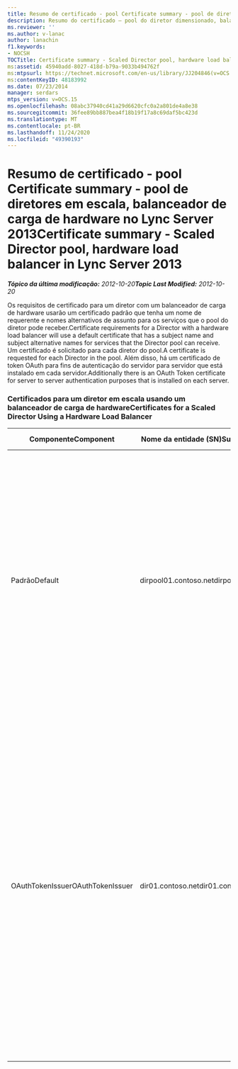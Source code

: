 ```yaml
---
title: Resumo de certificado - pool Certificate summary - pool de diretores em escala, balanceador de carga de hardware
description: Resumo do certificado – pool do diretor dimensionado, balanceador de carga de hardware.
ms.reviewer: ''
ms.author: v-lanac
author: lanachin
f1.keywords:
- NOCSH
TOCTitle: Certificate summary - Scaled Director pool, hardware load balancer
ms:assetid: 45940add-8027-418d-b79a-9033b494762f
ms:mtpsurl: https://technet.microsoft.com/en-us/library/JJ204846(v=OCS.15)
ms:contentKeyID: 48183992
ms.date: 07/23/2014
manager: serdars
mtps_version: v=OCS.15
ms.openlocfilehash: 08abc37940cd41a29d6620cfc0a2a801de4a8e38
ms.sourcegitcommit: 36fee89bb887bea4f18b19f17a8c69daf5bc423d
ms.translationtype: MT
ms.contentlocale: pt-BR
ms.lasthandoff: 11/24/2020
ms.locfileid: "49390193"
---
```

# <a name="certificate-summary---scaled-director-pool-hardware-load-balancer-in-lync-server-2013"></a><span data-ttu-id="e53bc-103">Resumo de certificado - pool Certificate summary - pool de diretores em escala, balanceador de carga de hardware no Lync Server 2013</span><span class="sxs-lookup"><span data-stu-id="e53bc-103">Certificate summary - Scaled Director pool, hardware load balancer in Lync Server 2013</span></span>

<div data-xmlns="http://www.w3.org/1999/xhtml">

<div class="topic" data-xmlns="http://www.w3.org/1999/xhtml" data-msxsl="urn:schemas-microsoft-com:xslt" data-cs="https://msdn.microsoft.com/">

<div data-asp="https://msdn2.microsoft.com/asp">



</div>

<div id="mainSection">

<div id="mainBody"><span data-ttu-id="e53bc-104">

<span> </span></span><span class="sxs-lookup"><span data-stu-id="e53bc-104">

<span> </span></span></span>

<span data-ttu-id="e53bc-105">_**Tópico da última modificação:** 2012-10-20_</span><span class="sxs-lookup"><span data-stu-id="e53bc-105">_**Topic Last Modified:** 2012-10-20_</span></span>

<span data-ttu-id="e53bc-106">Os requisitos de certificado para um diretor com um balanceador de carga de hardware usarão um certificado padrão que tenha um nome de requerente e nomes alternativos de assunto para os serviços que o pool do diretor pode receber.</span><span class="sxs-lookup"><span data-stu-id="e53bc-106">Certificate requirements for a Director with a hardware load balancer will use a default certificate that has a subject name and subject alternative names for services that the Director pool can receive.</span></span> <span data-ttu-id="e53bc-107">Um certificado é solicitado para cada diretor do pool.</span><span class="sxs-lookup"><span data-stu-id="e53bc-107">A certificate is requested for each Director in the pool.</span></span> <span data-ttu-id="e53bc-108">Além disso, há um certificado de token OAuth para fins de autenticação do servidor para servidor que está instalado em cada servidor.</span><span class="sxs-lookup"><span data-stu-id="e53bc-108">Additionally there is an OAuth Token certificate for server to server authentication purposes that is installed on each server.</span></span>

### <a name="certificates-for-a-scaled-director-using-a-hardware-load-balancer"></a><span data-ttu-id="e53bc-109">Certificados para um diretor em escala usando um balanceador de carga de hardware</span><span class="sxs-lookup"><span data-stu-id="e53bc-109">Certificates for a Scaled Director Using a Hardware Load Balancer</span></span>

<table>
<colgroup>
<col style="width: 25%" />
<col style="width: 25%" />
<col style="width: 25%" />
<col style="width: 25%" />
</colgroup>
<thead>
<tr class="header">
<th><span data-ttu-id="e53bc-110">Componente</span><span class="sxs-lookup"><span data-stu-id="e53bc-110">Component</span></span></th>
<th><span data-ttu-id="e53bc-111">Nome da entidade (SN)</span><span class="sxs-lookup"><span data-stu-id="e53bc-111">Subject name (SN)</span></span></th>
<th><span data-ttu-id="e53bc-112">Nomes alternativos de entidades (SAN)</span><span class="sxs-lookup"><span data-stu-id="e53bc-112">Subject alternative names (SAN)</span></span></th>
<th><span data-ttu-id="e53bc-113">Comentários</span><span class="sxs-lookup"><span data-stu-id="e53bc-113">Comments</span></span></th>
</tr>
</thead>
<tbody>
<tr class="odd">
<td><p><span data-ttu-id="e53bc-114">Padrão</span><span class="sxs-lookup"><span data-stu-id="e53bc-114">Default</span></span></p></td>
<td><p><span data-ttu-id="e53bc-115">dirpool01.contoso.net</span><span class="sxs-lookup"><span data-stu-id="e53bc-115">dirpool01.contoso.net</span></span></p></td>
<td><p><span data-ttu-id="e53bc-116">dirpool01.contoso.net</span><span class="sxs-lookup"><span data-stu-id="e53bc-116">dirpool01.contoso.net</span></span></p>
<p><span data-ttu-id="e53bc-117">dir01.contoso.net</span><span class="sxs-lookup"><span data-stu-id="e53bc-117">dir01.contoso.net</span></span></p>
<p><span data-ttu-id="e53bc-118">dialin.contoso.com</span><span class="sxs-lookup"><span data-stu-id="e53bc-118">dialin.contoso.com</span></span></p>
<p><span data-ttu-id="e53bc-119">meet.contoso.com</span><span class="sxs-lookup"><span data-stu-id="e53bc-119">meet.contoso.com</span></span></p>
<p><span data-ttu-id="e53bc-120">lyncdiscoverinternal.contoso.com</span><span class="sxs-lookup"><span data-stu-id="e53bc-120">lyncdiscoverinternal.contoso.com</span></span></p>
<p><span data-ttu-id="e53bc-121">lyncdiscover.contoso.com</span><span class="sxs-lookup"><span data-stu-id="e53bc-121">lyncdiscover.contoso.com</span></span></p>
<p><span data-ttu-id="e53bc-122">(Opcionalmente) \*. contoso.com</span><span class="sxs-lookup"><span data-stu-id="e53bc-122">(Optionally) \*.contoso.com</span></span></p></td>
<td><p><span data-ttu-id="e53bc-123">Os certificados do diretor podem ser solicitados de uma CA (autoridade de certificação) gerenciada internamente ou de uma CA pública.</span><span class="sxs-lookup"><span data-stu-id="e53bc-123">Director certificates can be requested from either an internally managed certification authority (CA) or from a public CA.</span></span></p>
<p><span data-ttu-id="e53bc-124">O diretor responde a solicitações do proxy reverso no perímetro ou do servidor de borda.</span><span class="sxs-lookup"><span data-stu-id="e53bc-124">The Director responds to requests from the reverse proxy in the perimeter or from the Edge Server.</span></span></p>
<p><span data-ttu-id="e53bc-125">Ou uma entrada curinga para as URLs simples</span><span class="sxs-lookup"><span data-stu-id="e53bc-125">Or, a wildcard entry for the simple URLs</span></span></p></td>
</tr>
<tr class="even">
<td><p><span data-ttu-id="e53bc-126">OAuthTokenIssuer</span><span class="sxs-lookup"><span data-stu-id="e53bc-126">OAuthTokenIssuer</span></span></p></td>
<td><p><span data-ttu-id="e53bc-127">dir01.contoso.net</span><span class="sxs-lookup"><span data-stu-id="e53bc-127">dir01.contoso.net</span></span></p></td>
<td><p><span data-ttu-id="e53bc-128">Sem entrada</span><span class="sxs-lookup"><span data-stu-id="e53bc-128">No Entry</span></span></p></td>
<td>


> [!IMPORTANT]
> <span data-ttu-id="e53bc-129">Observe que o tamanho mínimo da chave é 1024, mas você pode receber um aviso de que o tamanho mínimo recomendado da chave é 2048 bits.</span><span class="sxs-lookup"><span data-stu-id="e53bc-129">Note that the minimum key length is 1024, but you may receive a warning that the minimum recommended key length is 2048 bits.</span></span>


<p><span data-ttu-id="e53bc-130">O certificado OAuthTokenIssuer é um certificado de finalidade única para a finalidade de autenticar servidores em um ambiente em larga escala e pode ser solicitado de uma CA interna ou de uma CA pública.</span><span class="sxs-lookup"><span data-stu-id="e53bc-130">The OAuthTokenIssuer certificate is a single-purpose certificate for the purpose of authenticating servers in a large-scale environment, and can be requested from an internal CA or from a public CA.</span></span> <span data-ttu-id="e53bc-131">O certificado é necessário.</span><span class="sxs-lookup"><span data-stu-id="e53bc-131">The certificate is required.</span></span></p><span data-ttu-id="e53bc-132"></td>
</tr>
</tbody>
</table>


</div>

<span> </span>

</div>

</div>

</span><span class="sxs-lookup"><span data-stu-id="e53bc-132"></td>
</tr>
</tbody>
</table>


</div>

<span> </span>

</div>

</div>

</span></span></div>

